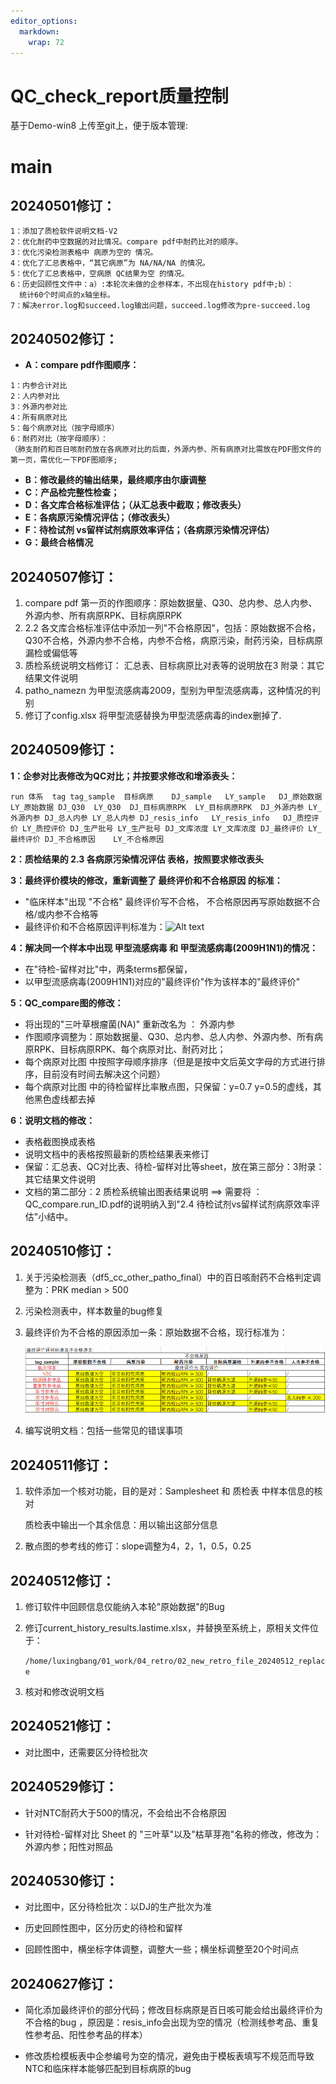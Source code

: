 ```yaml
---
editor_options: 
  markdown: 
    wrap: 72
---
```


# **QC_check_report质量控制**

基于Demo-win8 上传至git上，便于版本管理:

# main

## **20240501修订**：

```         
1：添加了质检软件说明文档-V2
2：优化耐药中空数据的对比情况。compare pdf中耐药比对的顺序。
3：优化污染检测表格中 病原为空的 情况。
4：优化了汇总表格中，“其它病原”为 NA/NA/NA 的情况。
5：优化了汇总表格中，空病原 QC结果为空 的情况。
6：历史回顾性文件中：a）:本轮次未做的企参样本，不出现在history pdf中;b）：
  统计60个时间点的x轴坐标。
7：解决error.log和succeed.log输出问题，succeed.log修改为pre-succeed.log
```

## **20240502修订**：

-   **A：compare pdf作图顺序：**

```         
1：内参合计对比
2：人内参对比
3：外源内参对比
4：所有病原对比
5：每个病原对比（按字母顺序）
6：耐药对比（按字母顺序）：
（肺支耐药和百日咳耐药放在各病原对比的后面，外源内参、所有病原对比需放在PDF图文件的第一页，需优化一下PDF图顺序;
```

-   **B：修改最终的输出结果，最终顺序由尔康调整**
-   **C：产品检完整性检查；**
-   **D：各文库合格标准评估；（从汇总表中截取；修改表头）**
-   **E：各病原污染情况评估；（修改表头）**
-   **F：待检试剂 vs留样试剂病原效率评估；（各病原污染情况评估）**
-   **G：最终合格情况**

## **20240507修订**：

1.  compare pdf
    第一页的作图顺序：原始数据量、Q30、总内参、总人内参、外源内参、所有病原RPK、目标病原RPK
2.  2.2
    各文库合格标准评估中添加一列"不合格原因"，包括：原始数据不合格，Q30不合格，外源内参不合格，内参不合格，病原污染，耐药污染，目标病原漏检或偏低等
3.  质检系统说明文档修订： 汇总表、目标病原比对表等的说明放在3
    附录：其它结果文件说明
4.  patho_namezn 为甲型流感病毒2009，型别为甲型流感病毒，这种情况的判别
5.  修订了config.xlsx 将甲型流感替换为甲型流感病毒的index删掉了.

## **20240509修订**：

**1：企参对比表修改为QC对比；并按要求修改和增添表头：**

```         
run 体系  tag tag_sample  目标病原    DJ_sample   LY_sample   DJ_原始数据 LY_原始数据 DJ_Q30  LY_Q30  DJ_目标病原RPK  LY_目标病原RPK  DJ_外源内参 LY_外源内参 DJ_总人内参 LY_总人内参 DJ_resis_info   LY_resis_info   DJ_质控评价 LY_质控评价 DJ_生产批号 LY_生产批号 DJ_文库浓度 LY_文库浓度 DJ_最终评价 LY_最终评价 DJ_不合格原因    LY_不合格原因
```

**2：质检结果的 2.3 各病原污染情况评估 表格，按照要求修改表头**

**3：最终评价模块的修改，重新调整了 最终评价和不合格原因 的标准：**

-   "临床样本"出现 "不合格" 最终评价写不合格，
    不合格原因再写原始数据不合格/或内参不合格等
-   最终评价和不合格原因评判标准为：![Alt text](image.png)

**4：解决同一个样本中出现 甲型流感病毒 和
甲型流感病毒(2009H1N1)的情况：**

-   在"待检-留样对比"中，两条terms都保留，
-   以甲型流感病毒(2009H1N1)对应的"最终评价"作为该样本的"最终评价"

**5：QC_compare图的修改：**

-   将出现的"三叶草根瘤菌(NA)" 重新改名为 ： 外源内参
-   作图顺序调整为：原始数据量、Q30、总内参、总人内参、外源内参、所有病原RPK、目标病原RPK、每个病原对比、耐药对比；
-   每个病原对比图
    中按照字母顺序排序（但是是按中文后英文字母的方式进行排序，目前没有时间去解决这个问题）
-   每个病原对比图 中的待检留样比率散点图，只保留：y=0.7
    y=0.5的虚线，其他黑色虚线都去掉

**6：说明文档的修改：**

-   表格截图换成表格
-   说明文档中的表格按照最新的质检结果表来修订
-   保留：汇总表、QC对比表、待检-留样对比等sheet，放在第三部分：3附录：其它结果文件说明
-   文档的第二部分：2 质检系统输出图表结果说明 ==\> 需要将
    ：QC_compare.run_ID.pdf的说明纳入到"2.4
    待检试剂vs留样试剂病原效率评估"小结中。

## **20240510修订：**

1.  关于污染检测表（df5_cc_other_patho_final）中的百日咳耐药不合格判定调整为：PRK
    median \> 500

2.  污染检测表中，样本数量的bug修复

3.  最终评价为不合格的原因添加一条：原始数据不合格，现行标准为：

    ![1715336356264](image/README/1715336356264.png)

4.  编写说明文档：包括一些常见的错误事项

## **20240511修订：**

1.  软件添加一个核对功能，目的是对：Samplesheet 和 质检表
    中样本信息的核对

    质检表中输出一个其余信息：用以输出这部分信息

2.  散点图的参考线的修订：slope调整为4，2，1，0.5，0.25

## **20240512修订：**

1.  修订软件中回顾信息仅能纳入本轮"原始数据"的Bug

2.  修订current_history_results.lastime.xlsx，并替换至系统上，原相关文件位于：

    `/home/luxingbang/01_work/04_retro/02_new_retro_file_20240512_replace`

3.  核对和修改说明文档

## 20240521修订：

-   对比图中，还需要区分待检批次

## 20240529修订：

-   针对NTC耐药大于500的情况，不会给出不合格原因

-   针对待检-留样对比 Sheet 的
    "三叶草"以及"枯草芽孢"名称的修改，修改为：外源内参；阳性对照品

## 20240530修订：

-   对比图中，区分待检批次：以DJ的生产批次为准

-   历史回顾性图中，区分历史的待检和留样

-   回顾性图中，横坐标字体调整，调整大一些；横坐标调整至20个时间点

## 20240627修订：

-   简化添加最终评价的部分代码；修改目标病原是百日咳可能会给出最终评价为不合格的bug
    ，原因是：resis_info会出现为空的情况（检测线参考品、重复性参考品、阳性参考品的样本）

-   修改质检模板表中企参编号为空的情况，避免由于模板表填写不规范而导致NTC和临床样本能够匹配到目标病原的bug

